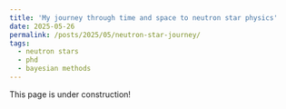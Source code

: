 ```yaml
---
title: 'My journey through time and space to neutron star physics'
date: 2025-05-26
permalink: /posts/2025/05/neutron-star-journey/
tags:
  - neutron stars
  - phd
  - bayesian methods
---
```


This page is under construction!
